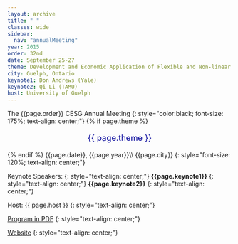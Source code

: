```yaml
---
layout: archive
title: " "
classes: wide
sidebar:
  nav: "annualMeeting"
year: 2015
order: 32nd
date: September 25-27
theme: Development and Economic Application of Flexible and Non-linear Econometric Models
city: Guelph, Ontario
keynote1: Don Andrews (Yale)
keynote2: Qi Li (TAMU)
host: University of Guelph
---
```

The {{page.order}} CESG Annual Meeting
{: style="color:black; font-size: 175%; text-align: center;"}
{% if page.theme %}
<p style="font-size:130%; text-align:center; color:#000099">{{ page.theme }}</p>
{% endif %}
{{page.date}}, {{page.year}}\\
{{page.city}}
{: style="font-size: 120%; text-align: center;"}

 Keynote Speakers: 
{: style="text-align: center;"}
**{{page.keynote1}}**
{: style="text-align: center;"}
**{{page.keynote2}}** 
{: style="text-align: center;"}

Host: {{ page.host }}
{: style="text-align: center;"}

[Program in PDF](/assets/pdf/cesg-program-{{page.year}}.pdf)
{: style="text-align: center;"}

<a href="http://cesg2015.org/" target="_blank">Website</a>
{: style="text-align: center;"}